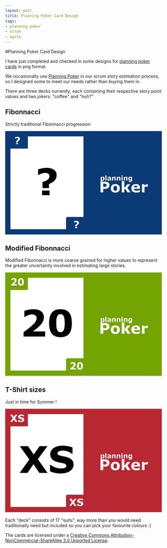 ```yaml
---
layout: post
title: Planning Poker Card Design
tags:
- planning poker
- scrum
- agile
---
```


#Planning Poker Card Design

I have just completed and checked in some designs for [planning poker cards](https://github.com/deejaygraham/PlanningPoker/) in png format.

We occasionally use [Planning Poker](https://en.wikipedia.org/wiki/Planning_poker) in our scrum story estimation process, so I designed some to 
meet our needs rather than buying them in.

There are three decks currently, each containing their respective story point values and two jokers: "coffee" and "huh?"

## Fibonnacci

Strictly traditional Fibonnacci progression

![fibonnacci card](/img/poker-card-fibonnacci-question.png "Fibonnacci")

## Modified Fibonnacci

Modified Fibonnacci is more coarse grained for higher values to represent the greater uncertainty involved in estimating large stories.

![modified fibonnacci](/img/poker-card-modified-fibonnacci-20.png "Modified Fibonnacci")

## T-Shirt sizes

Just in time for Summer !

![t-shirt sizes](/img/poker-card-tshirt-xs.png "T-Shirts")

Each "deck" consists of 17 "suits", way more than you would need traditionally need but included so you can pick your favourite colours :) 

The cards are licensed under a [Creative Commons Attribution-NonCommercial-ShareAlike 3.0 Unported License](http://creativecommons.org/licenses/by-nc-sa/3.0/).
